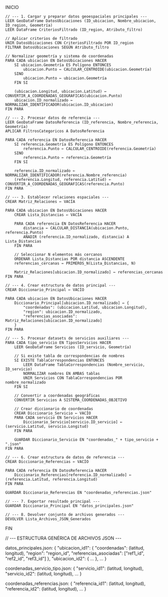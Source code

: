 INICIO

    // --- 1. Cargar y preparar datos geoespaciales principales ---
    LEER GeoDataFrame DatosUbicaciones (ID_ubicacion, Nombre_ubicacion, ID_region, Geometría)
    LEER DataFrame CriteriosFiltrado (ID_region, Atributo_filtro)
    
    // Aplicar criterios de filtrado
    UNIR DatosUbicaciones CON CriteriosFiltrado POR ID_region
    FILTRAR DatosUbicaciones SEGÚN Atributo_filtro
    
    // Normalizar geometría y sistema de coordenadas
    PARA CADA ubicacion EN DatosUbicaciones HACER
        SI ubicacion.Geometría ES Polígono ENTONCES
            ubicacion.Punto ← CALCULAR_CENTROIDE(ubicacion.Geometría)
        SINO
            ubicacion.Punto ← ubicacion.Geometría
        FIN SI
        
        (ubicacion.Longitud, ubicacion.Latitud) ← CONVERTIR_A_COORDENADAS_GEOGRAFICAS(ubicacion.Punto)
        ubicacion.ID_normalizado ← NORMALIZAR_IDENTIFICADOR(ubicacion.ID_ubicacion)
    FIN PARA

    // --- 2. Procesar datos de referencia ---
    LEER GeoDataFrame DatosReferencia (ID_referencia, Nombre_referencia, Geometría)
    APLICAR FiltrosCategoricos A DatosReferencia
    
    PARA CADA referencia EN DatosReferencia HACER
        SI referencia.Geometría ES Polígono ENTONCES
            referencia.Punto ← CALCULAR_CENTROIDE(referencia.Geometría)
        SINO
            referencia.Punto ← referencia.Geometría
        FIN SI
        
        referencia.ID_normalizado ← NORMALIZAR_IDENTIFICADOR(referencia.Nombre_referencia)
        (referencia.Longitud, referencia.Latitud) ← CONVERTIR_A_COORDENADAS_GEOGRAFICAS(referencia.Punto)
    FIN PARA

    // --- 3. Establecer relaciones espaciales ---
    CREAR Matriz_Relaciones ← VACÍA
    
    PARA CADA ubicacion EN DatosUbicaciones HACER
        CREAR Lista_Distancias ← VACÍA
        
        PARA CADA referencia EN DatosReferencia HACER
            distancia ← CALCULAR_DISTANCIA(ubicacion.Punto, referencia.Punto)
            AÑADIR (referencia.ID_normalizado, distancia) A Lista_Distancias
        FIN PARA
        
        // Seleccionar N elementos más cercanos
        ORDENAR Lista_Distancias POR distancia ASCENDENTE
        referencias_cercanas ← PRIMEROS_N(Lista_Distancias, N)
        
        Matriz_Relaciones[ubicacion.ID_normalizado] ← referencias_cercanas
    FIN PARA

    // --- 4. Crear estructura de datos principal ---
    CREAR Diccionario_Principal ← VACÍO
    
    PARA CADA ubicacion EN DatosUbicaciones HACER
        Diccionario_Principal[ubicacion.ID_normalizado] ← {
            "coordenadas": (ubicacion.Latitud, ubicacion.Longitud),
            "region": ubicacion.ID_normalizado,
            "referencias_asociadas": Matriz_Relaciones[ubicacion.ID_normalizado]
        }
    FIN PARA

    // --- 5. Procesar datasets de servicios auxiliares ---
    PARA CADA tipo_servicio EN TiposServicios HACER
        LEER GeoDataFrame Servicios (ID_servicio, Geometría)
        
        // Si existe tabla de correspondencias de nombres
        SI EXISTE TablaCorrespondencias ENTONCES
            LEER DataFrame TablaCorrespondencias (Nombre_servicio, ID_servicio)
            NORMALIZAR nombres EN AMBAS tablas
            UNIR Servicios CON TablaCorrespondencias POR nombre_normalizado
        FIN SI
        
        // Convertir a coordenadas geográficas
        CONVERTIR Servicios A SISTEMA_COORDENADAS_OBJETIVO
        
        // Crear diccionario de coordenadas
        CREAR Diccionario_Servicio ← VACÍO
        PARA CADA servicio EN Servicios HACER
            Diccionario_Servicio[servicio.ID_servicio] ← (servicio.Latitud, servicio.Longitud)
        FIN PARA
        
        GUARDAR Diccionario_Servicio EN "coordenadas_" + tipo_servicio + ".json"
    FIN PARA

    // --- 6. Crear estructura de datos de referencia ---
    CREAR Diccionario_Referencias ← VACÍO
    
    PARA CADA referencia EN DatosReferencia HACER
        Diccionario_Referencias[referencia.ID_normalizado] ← (referencia.Latitud, referencia.Longitud)
    FIN PARA
    
    GUARDAR Diccionario_Referencias EN "coordenadas_referencias.json"

    // --- 7. Exportar resultado principal ---
    GUARDAR Diccionario_Principal EN "datos_principales.json"

    // --- 8. Devolver conjunto de archivos generados ---
    DEVOLVER Lista_Archivos_JSON_Generados

FIN

// --- ESTRUCTURA GENÉRICA DE ARCHIVOS JSON ---

datos_principales.json:
{
   "ubicacion_id1": {
       "coordenadas": (latitud, longitud),
       "region": "region_id",
       "referencias_asociadas": ["ref1_id", "ref2_id", "ref3_id"]
   },
   "ubicacion_id2": { ... },
   ...
}

coordenadas_servicio_tipo.json:
{
   "servicio_id1": (latitud, longitud),
   "servicio_id2": (latitud, longitud),
   ...
}

coordenadas_referencias.json:
{
   "referencia_id1": (latitud, longitud),
   "referencia_id2": (latitud, longitud),
   ...
}